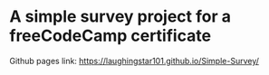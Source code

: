 # A simple survey project for a freeCodeCamp certificate

Github pages link: https://laughingstar101.github.io/Simple-Survey/
